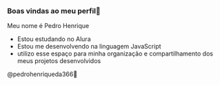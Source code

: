 ### Boas vindas ao meu perfil💙

Meu nome é Pedro Henrique 
- Estou estudando no Alura
- Estou me desenvolvendo na linguagem JavaScript 
- utilizo esse espaço para minha organização e compartilhamento dos meus projetos desenvolvidos

@pedrohenriqueda366🤟


